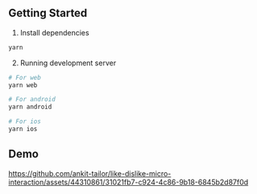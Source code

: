 
## Getting Started

1. Install dependencies

```bash
yarn
```

2. Running development server
   
```bash
# For web
yarn web

# For android
yarn android

# For ios
yarn ios
```

## Demo

https://github.com/ankit-tailor/like-dislike-micro-interaction/assets/44310861/31021fb7-c924-4c86-9b18-6845b2d87f0d





